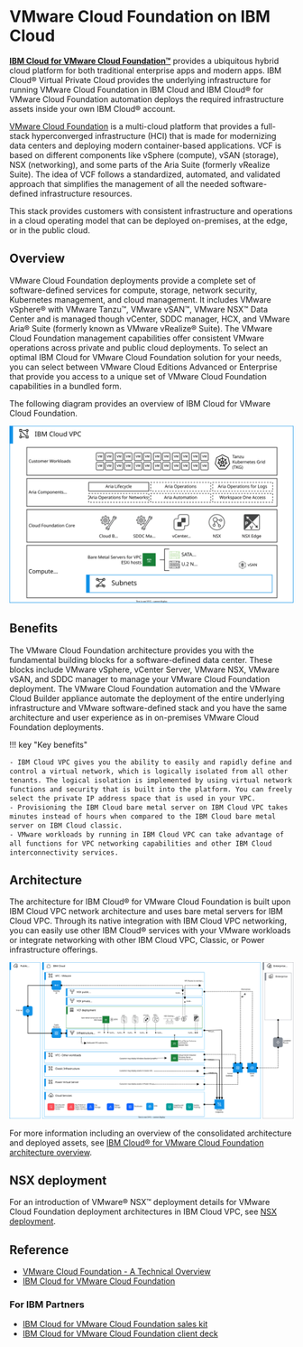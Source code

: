 # VMware Cloud Foundation on IBM Cloud

[**IBM Cloud for VMware Cloud Foundation™**](https://cloud.ibm.com/docs/vmwaresolutions?topic=vmwaresolutions-vpc-vcf-overview) provides a ubiquitous hybrid cloud platform for both traditional enterprise apps and modern apps. IBM Cloud® Virtual Private Cloud provides the underlying infrastructure for running VMware Cloud Foundation in IBM Cloud and IBM Cloud® for VMware Cloud Foundation automation deploys the required infrastructure assets inside your own IBM Cloud® account.

[VMware Cloud Foundation](https://core.vmware.com/resource/vmware-cloud-foundation-technical-overview) is a multi-cloud platform that provides a full-stack hyperconverged infrastructure (HCI) that is made for modernizing data centers and deploying modern container-based applications. VCF is based on different components like vSphere (compute), vSAN (storage), NSX (networking), and some parts of the Aria Suite (formerly vRealize Suite). The idea of VCF follows a standardized, automated, and validated approach that simplifies the management of all the needed software-defined infrastructure resources.

This stack provides customers with consistent infrastructure and operations in a cloud operating model that can be deployed on-premises, at the edge, or in the public cloud.

## Overview

VMware Cloud Foundation deployments provide a complete set of software-defined services for compute, storage, network security, Kubernetes management, and cloud management. It includes VMware vSphere® with VMware Tanzu™, VMware vSAN™, VMware NSX™ Data Center and is managed though vCenter, SDDC manager, HCX, and VMware Aria® Suite (formerly known as VMware vRealize® Suite). The VMware Cloud Foundation management capabilities offer consistent VMware operations across private and public cloud deployments. To select an optimal IBM Cloud for VMware Cloud Foundation solution for your needs, you can select between VMware Cloud Editions Advanced or Enterprise that provide you access to a unique set of VMware Cloud Foundation capabilities in a bundled form.

The following diagram provides an overview of IBM Cloud for VMware Cloud Foundation.

[![vcf-vp2-v2-overview](./media/vcf-vpc-v2-overview.svg)](https://cloud.ibm.com/docs/vmwaresolutions?topic=vmwaresolutions-vpc-vcf-overview)

## Benefits

The VMware Cloud Foundation architecture provides you with the fundamental building blocks for a software-defined data center. These blocks include VMware vSphere, vCenter Server, VMware NSX, VMware vSAN, and SDDC manager to manage your VMware Cloud Foundation deployment. The VMware Cloud Foundation automation and the VMware Cloud Builder appliance automate the deployment of the entire underlying infrastructure and VMware software-defined stack and you have the same architecture and user experience as in on-premises VMware Cloud Foundation deployments.

!!! key "Key benefits"

    - IBM Cloud VPC gives you the ability to easily and rapidly define and control a virtual network, which is logically isolated from all other tenants. The logical isolation is implemented by using virtual network functions and security that is built into the platform. You can freely select the private IP address space that is used in your VPC.
    - Provisioning the IBM Cloud bare metal server on IBM Cloud VPC takes minutes instead of hours when compared to the IBM Cloud bare metal server on IBM Cloud classic.
    - VMware workloads by running in IBM Cloud VPC can take advantage of all functions for VPC networking capabilities and other IBM Cloud interconnectivity services.

## Architecture

The architecture for IBM Cloud® for VMware Cloud Foundation is built upon IBM Cloud VPC network architecture and uses bare metal servers for IBM Cloud VPC. Through its native integration with IBM Cloud VPC networking, you can easily use other IBM Cloud® services with your VMware workloads or integrate networking with other IBM Cloud VPC, Classic, or Power infrastructure offerings.

[![vcf-vpc-v2-net-arch.svg](./media/vcf-vpc-v2-net-arch.svg)](https://cloud.ibm.com/docs/vmwaresolutions?topic=vmwaresolutions-vpc-vcf-arch-overview)

For more information including an overview of the consolidated architecture and deployed assets, see [IBM Cloud® for VMware Cloud Foundation architecture overview](https://cloud.ibm.com/docs/vmwaresolutions?topic=vmwaresolutions-vpc-vcf-arch-overview).

## NSX deployment

For an introduction of VMware® NSX™ deployment details for VMware Cloud Foundation deployment architectures in IBM Cloud VPC, see [NSX deployment](https://cloud.ibm.com/docs/vmwaresolutions?topic=vmwaresolutions-vpc-vcf-nsx-t).

## Reference

- [VMware Cloud Foundation - A Technical Overview](https://core.vmware.com/resource/vmware-cloud-foundation-technical-overview)
- [IBM Cloud for VMware Cloud Foundation](https://cloud.ibm.com/docs/vmwaresolutions?topic=vmwaresolutions-vpc-vcf-overview)

### For IBM Partners

- [IBM Cloud for VMware Cloud Foundation sales kit](https://ibm.seismic.com/Link/Content/DChCWbqqf944HG2TRbjdqTcQ3Mm3)
- [IBM Cloud for VMware Cloud Foundation client deck](https://ibm.seismic.com/Link/Content/DCpjf6R6RW3XD8QRWDmb6chRPcFd)
